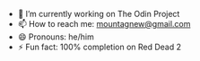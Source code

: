 - 🔭 I’m currently working on The Odin Project
- 📫 How to reach me: mountagnew@gmail.com
- 😄 Pronouns: he/him
- ⚡ Fun fact: 100% completion on Red Dead 2 

